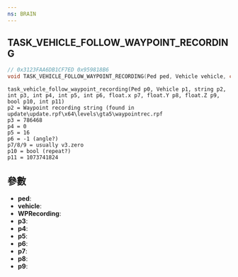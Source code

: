 ```yaml
---
ns: BRAIN
---
```

## TASK_VEHICLE_FOLLOW_WAYPOINT_RECORDING

```c
// 0x3123FAA6DB1CF7ED 0x959818B6
void TASK_VEHICLE_FOLLOW_WAYPOINT_RECORDING(Ped ped, Vehicle vehicle, char* WPRecording, int p3, int p4, int p5, int p6, float p7, BOOL p8, float p9);
```

```
task_vehicle_follow_waypoint_recording(Ped p0, Vehicle p1, string p2, int p3, int p4, int p5, int p6, float.x p7, float.Y p8, float.Z p9, bool p10, int p11)  
p2 = Waypoint recording string (found in update\update.rpf\x64\levels\gta5\waypointrec.rpf  
p3 = 786468  
p4 = 0  
p5 = 16  
p6 = -1 (angle?)  
p7/8/9 = usually v3.zero  
p10 = bool (repeat?)  
p11 = 1073741824  
```

## 參數
* **ped**: 
* **vehicle**: 
* **WPRecording**: 
* **p3**: 
* **p4**: 
* **p5**: 
* **p6**: 
* **p7**: 
* **p8**: 
* **p9**: 

